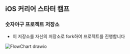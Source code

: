 ## iOS 커리어 스타터 캠프

### 숫자야구 프로젝트 저장소

- 이 저장소를 자신의 저장소로 fork하여 프로젝트를 진행합니다

![FlowChart drawio](https://user-images.githubusercontent.com/54234176/152980262-d362762b-eb74-4f36-8002-53361b72a14d.png)

